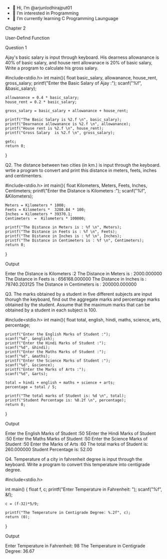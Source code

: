 - 👋 Hi, I’m @arjunlodhirajput01
- 👀 I’m interested in Programming 
- 🌱 I’m currently learning C Programming Launguage 

<!---
arjunlodhirajput01/arjunlodhirajput01 is a ✨ special ✨ repository because its `README.md` (this file) appears on your GitHub profile.
You can click the Preview link to take a look at your changes.
--->


Chapter 2 

User-Defind Function

Question 1 

Ajay's basic salary is input through keyboard. His dearness allowanance is 40% of basic salary, 
and house rent allowanace is 20% of basic salary, Write a program to 
calculate his gross salary.

#include<stdio.h>
int main(){
    float basic_salary, allowanance, house_rent, gross_salary;
    printf("Enter the Basic Salary of Ajay :");
    scanf("%f", &basic_salary);
    
    allowanance = 0.4 * basic_salary;
    house_rent = 0.2 * basic_salary;
    
    gross_salary = basic_salary + allowanance + house_rent; 
    
    printf("The Basic Salary is %2.f \n", basic_salary);
    printf("Dearnance allowanance is %2.f \n", allowanance);
    printf("House rent is %2.f \n", house_rent);
    printf("Gross Salary  is %2.f \n", gross_salary);
    
    getc;
    return 0;
}

Q2. The distance between two cities (in km.) is input through the keyboard.
wrtie a program to convert and print this distance in meters, feets, inches and centimenters.

#include<stdio.h>
int main(){
    float Kilometers, Meters, Feets, Inches, Centimeters;
    printf("Enter the Distance is Kilometers :");
    scanf("%f", &Kilometers);
    
    Meters = Kilometers * 1000;
    Feets = Kilometers *  3280.84 * 100;
    Inches = Kilometers * 39370.1;
    Centimeters  =  Kilometers * 100000;
    
    printf("The Distance in Meters is : %f \n", Meters);
    printf("The Distance in Feets is : %f \n", Feets);
    printf("The Distance in Inches is : %f \n", Inches);
    printf("The Distance in Centimeters is : %f \n", Centimeters);
    return 0;
}

Output 

Enter the Distance is Kilometers :2
The Distance in Meters is : 2000.000000 
The Distance in Feets is : 656168.000000 
The Distance in Inches is : 78740.203125 
The Distance in Centimeters is : 200000.000000 

Q3. The marks obtained by a student in five different subjects are input thorugh the keyboard, find out the aggregate marks and percentage marks obtained by the student. Assume that the maximum marks that can be obtained by a student in each subject is 100.

#include<stdio.h>
int main(){
    float total, english, hindi, maths, science, arts, percentage;
    
    printf("Enter the English Marks of Student :");
    scanf("%d", &english);
    printf("Enter the Hindi Marks of Student :");
    scanf("%d", &hindi);
    printf("Enter the Maths Marks of Student :");
    scanf("%d", &maths);
    printf("Enter the Science Marks of Student :");
    scanf("%d", &science);
    printf("Enter the Marks of Arts :");
    scanf("%d", &arts);
    
    total = hindi + english + maths + science + arts;
    percentage = total / 5;
    
    printf("The total marks of Student is: %d \n", total);
    printf("Student Percentage is: %0.2f \n", percentage);
    return 0;
}

Output

Enter the English Marks of Student :50
5Enter the Hindi Marks of Student :50
Enter the Maths Marks of Student :50
Enter the Science Marks of Student :50
Enter the Marks of Arts :60
The total marks of Student is: 260.000000 
Student Percentage is: 52.00 

Q4. Temperature of a city in fahrenheit degree is input through the keyboard. Write a program to convert this temperature into centigrade degree.

#include<stdio.h>

int main()
{
    float f, c;
    printf("Enter Temperature in Fahrenheit: ");
    scanf("%f", &f);

    c = (f-32)*5/9;

    printf("The Temperature in Centigrade Degree: %.2f", c);
    return (0);
}

Output

Enter Temperature in Fahrenheit: 98
The Temperature in Centigrade Degree: 36.67
 


